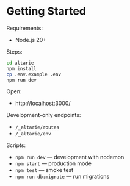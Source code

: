 # Getting Started

Requirements:
- Node.js 20+

Steps:

```bash
cd altarie
npm install
cp .env.example .env
npm run dev
```

Open:
- http://localhost:3000/

Development-only endpoints:
- `/_altarie/routes`
- `/_altarie/env`

Scripts:
- `npm run dev` — development with nodemon
- `npm start` — production mode
- `npm test` — smoke test
- `npm run db:migrate` — run migrations
